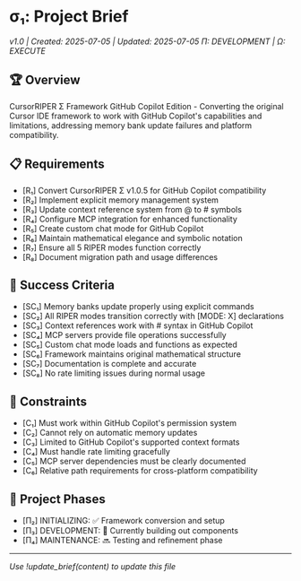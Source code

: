 # σ₁: Project Brief
*v1.0 | Created: 2025-07-05 | Updated: 2025-07-05*
*Π: DEVELOPMENT | Ω: EXECUTE*

## 🏆 Overview
CursorRIPER Σ Framework GitHub Copilot Edition - Converting the original Cursor IDE framework to work with GitHub Copilot's capabilities and limitations, addressing memory bank update failures and platform compatibility.

## 📋 Requirements
- [R₁] Convert CursorRIPER Σ v1.0.5 for GitHub Copilot compatibility
- [R₂] Implement explicit memory management system
- [R₃] Update context reference system from @ to # symbols
- [R₄] Configure MCP integration for enhanced functionality
- [R₅] Create custom chat mode for GitHub Copilot
- [R₆] Maintain mathematical elegance and symbolic notation
- [R₇] Ensure all 5 RIPER modes function correctly
- [R₈] Document migration path and usage differences

## 🎯 Success Criteria
- [SC₁] Memory banks update properly using explicit commands
- [SC₂] All RIPER modes transition correctly with [MODE: X] declarations
- [SC₃] Context references work with # syntax in GitHub Copilot
- [SC₄] MCP servers provide file operations successfully
- [SC₅] Custom chat mode loads and functions as expected
- [SC₆] Framework maintains original mathematical structure
- [SC₇] Documentation is complete and accurate
- [SC₈] No rate limiting issues during normal usage

## 🚧 Constraints
- [C₁] Must work within GitHub Copilot's permission system
- [C₂] Cannot rely on automatic memory updates
- [C₃] Limited to GitHub Copilot's supported context formats
- [C₄] Must handle rate limiting gracefully
- [C₅] MCP server dependencies must be clearly documented
- [C₆] Relative path requirements for cross-platform compatibility

## 🔄 Project Phases
- [Π₂] INITIALIZING: ✅ Framework conversion and setup
- [Π₃] DEVELOPMENT: 🔄 Currently building out components
- [Π₄] MAINTENANCE: 🔜 Testing and refinement phase

---
*Use !update_brief(content) to update this file*